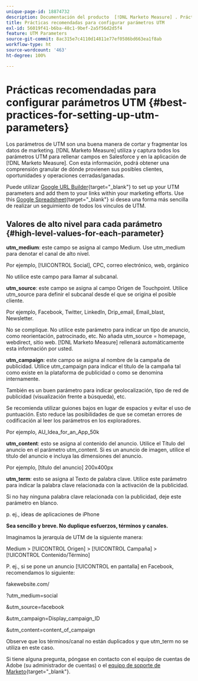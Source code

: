 ```yaml
---
unique-page-id: 18874732
description: Documentación del producto  [!DNL Marketo Measure] . Prácticas recomendadas para configurar parámetros UTM.
title: Prácticas recomendadas para configurar parámetros UTM
exl-id: 56019f41-b6ba-48c1-9bef-2a5f56d2d5f4
feature: UTM Parameters
source-git-commit: 8ac315e7c4110d14811e77ef0586bd663ea1f8ab
workflow-type: ht
source-wordcount: '463'
ht-degree: 100%

---
```


# Prácticas recomendadas para configurar parámetros UTM {#best-practices-for-setting-up-utm-parameters}

Los parámetros de UTM son una buena manera de cortar y fragmentar los datos de marketing. [!DNL Marketo Measure] utiliza y captura todos los parámetros UTM para rellenar campos en Salesforce y en la aplicación de [!DNL Marketo Measure]. Con esta información, podrá obtener una comprensión granular de dónde provienen sus posibles clientes, oportunidades y operaciones cerradas/ganadas.

Puede utilizar [Google URL Builder](https://support.google.com/analytics/answer/1033867?hl=es){target="_blank"} to set up your UTM parameters and add them to your links within your marketing efforts. Use this [Google Spreadsheet](https://docs.google.com/spreadsheets/d/1QCIr1WUJQHE68cA4VTks2XE7nxuryaUymCEy_23-Oew/edit#gid=0){target="_blank"} si desea una forma más sencilla de realizar un seguimiento de todos los vínculos de UTM.

## Valores de alto nivel para cada parámetro {#high-level-values-for-each-parameter}

**utm_medium**: este campo se asigna al campo Medium. Use utm_medium para denotar el canal de alto nivel.

Por ejemplo, [!UICONTROL Social], CPC, correo electrónico, web, orgánico

No utilice este campo para llamar al subcanal.

**utm_source**: este campo se asigna al campo Origen de Touchpoint. Utilice utm_source para definir el subcanal desde el que se origina el posible cliente.

Por ejemplo, Facebook, Twitter, LinkedIn, Drip_email, Email_blast, Newsletter.

No se complique. No utilice este parámetro para indicar un tipo de anuncio, como reorientación, patrocinado, etc. No añada utm_source = homepage, webdirect, sitio web. [!DNL Marketo Measure] rellenará automáticamente esta información por usted.

**utm_campaign**: este campo se asigna al nombre de la campaña de publicidad. Utilice utm_campaign para indicar el título de la campaña tal como existe en la plataforma de publicidad o como se denomina internamente.

También es un buen parámetro para indicar geolocalización, tipo de red de publicidad (visualización frente a búsqueda), etc.

Se recomienda utilizar guiones bajos en lugar de espacios y evitar el uso de puntuación. Esto reduce las posibilidades de que se cometan errores de codificación al leer los parámetros en los exploradores.

Por ejemplo, AU_Idea_for_an_App_50k

**utm_content**: esto se asigna al contenido del anuncio. Utilice el Título del anuncio en el parámetro utm_content. Si es un anuncio de imagen, utilice el título del anuncio e incluya las dimensiones del anuncio.

Por ejemplo, [título del anuncio] 200x400px

**utm_term**: esto se asigna al Texto de palabra clave. Utilice este parámetro para indicar la palabra clave relacionada con la activación de la publicidad.

Si no hay ninguna palabra clave relacionada con la publicidad, deje este parámetro en blanco.

p. ej., ideas de aplicaciones de iPhone

**Sea sencillo y breve. No duplique esfuerzos, términos y canales.**

Imaginamos la jerarquía de UTM de la siguiente manera:

Medium > [!UICONTROL Origen] > [!UICONTROL Campaña] > [!UICONTROL Contenido/Término]

P. ej., si se pone un anuncio [!UICONTROL en pantalla] en Facebook, recomendamos lo siguiente:

fakewebsite.com/

?utm_medium=social

&amp;utm_source=facebook

&amp;utm_campaign=Display_campaign_ID

&amp;utm_content=content_of_campaign

Observe que los términos/canal no están duplicados y que utm_term no se utiliza en este caso.

Si tiene alguna pregunta, póngase en contacto con el equipo de cuentas de Adobe (su administrador de cuentas) o el [equipo de soporte de Marketo](https://nation.marketo.com/t5/support/ct-p/Support){target="_blank"}.
